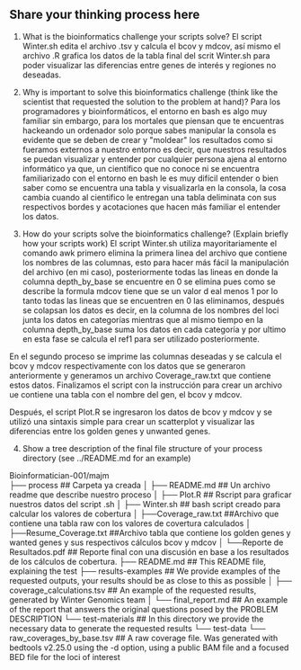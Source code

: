 ## Share your thinking process here

1. What is the bioinformatics challenge your scripts solve?
El script Winter.sh edita el archivo .tsv y calcula el bcov y mdcov, así mismo el archivo .R grafica los datos de la tabla final del scrit Winter.sh para poder visualizar las diferencias entre genes de interés y regiones no deseadas. 


2. Why is important to solve this bioinformatics challenge (think like the scientist that requested the solution to the problem at hand)?
Para los programadores y bioinformáticos, el entorno en bash es algo muy familiar sin embargo, para los mortales que piensan que te encuentras hackeando un ordenador solo porque sabes manipular la consola es evidente que se deben de crear y "moldear" los resultados como si fueramos externos a nuestro entorno es decir, que nuestros resultados se puedan visualizar y entender por cualquier persona ajena al entorno informático ya que, un científico que no conoce ni se encuentra familiarizado con el entorno en bash le es muy difícil entender o bien saber  como se encuentra una tabla y visualizarla en la consola, la cosa cambia cuando al cientifico le entregan una tabla deliminata con sus respectivos bordes y acotaciones que hacen más familiar el entender los datos.  




3. How do your scripts solve the bioinformatics challenge? (Explain briefly how your scripts work)
El script Winter.sh utiliza mayoritariamente el comando awk primero elimina la primera linea del archivo que contiene los nombres de las columnas, esto para hacer más fácil la manipulación del archivo (en mi caso), posteriormente todas las lineas en donde la columna depth_by_base se encuentre en 0 se elimina pues como se describe la formula mdcov tiene que se un valor d eal menos 1 por lo tanto todas las lineas que se encuentren en 0 las eliminamos, después se colapsan los datos es decir, en la columna de los nombres del loci junta los datos en categorías mientras que al mismo tiempo en la columna depth_by_base suma los datos en cada categoría y por ultimo en esta fase se calcula el ref1 para ser utilizado posteriormente. 

En el segundo proceso se imprime las columnas deseadas y se calcula el bcov y mdcov respectivamente con los datos que se generaron anteriormente y generamos un archivo Coverage_raw.txt que contiene estos datos. Finalizamos el script con la instrucción para crear un archivo ue contiene una tabla con el nombre del gen, el bcov y mdcov.

Después, el script Plot.R se ingresaron los datos de bcov y mdcov y se utilizó una sintaxis simple para crear un scatterplot y visualizar las diferencias entre los golden genes y unwanted genes. 



4. Show a tree description of the final file structure of your process directory (see ../README.md for an example)

Bioinformatician-001/majm		
├── process				    ## Carpeta ya creada 
│   ├── README.md			## Un archivo readme que describe nuestro proceso
│   ├── Plot.R			## Rscript para graficar nuestros datos del script .sh
│   ├── Winter.sh		## bash script creado para calcular los valores de cobertura
│   ├──Coverage_raw.txt ##Archivo que contiene una tabla raw con los  valores de covertura calculados
│   ├──Resume_Coverage.txt ##Archivo tabla que contiene los golden genes y wanted genes y sus respectivos cálculos bcov y mdcov
│   └──Reporte de Resultados.pdf ## Reporte final con una discusión en base a los resultados de los cálculos de cobertura. 
├── README.md				## This README file, explaining the test
├── results-examples	    		## We provide examples of the requested outputs, your results should be as close to this as possible
│   ├── coverage_calculations.tsv	## An example of the requested results, generated by Winter Genomics team
│   └── final_report.md		## An example of the report that answers the original questions posed by the PROBLEM DESCRIPTION
└── test-materials			## In this directory we provide the necessary data to generate the requested results
    └── test-data
        └── raw_coverages_by_base.tsv    ## A raw coverage file. Was generated with bedtools v2.25.0 using the -d option, using a public BAM file and a focused BED file for the loci of interest























